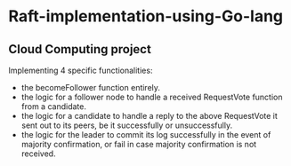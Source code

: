 # Raft-implementation-using-Go-lang
## Cloud Computing project

Implementing 4 specific functionalities:

* the becomeFollower function entirely.
* the logic for a follower node to handle a received RequestVote function from a candidate.
* the logic for a candidate to handle a reply to the above RequestVote it sent out to its peers, be it successfully or unsuccessfully.
* the logic for the leader to commit its log successfully in the event of majority confirmation, or fail in case majority confirmation is not received.
